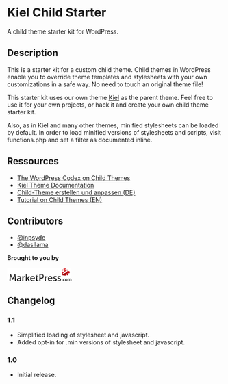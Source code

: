 # Kiel Child Starter

A child theme starter kit for WordPress.

## Description
This is a starter kit for a custom child theme. Child themes in WordPress enable you to override theme templates and stylesheets with your own customizations in a safe way. No need to touch an original theme file!

This starter kit uses our own theme [Kiel](http://marketpress.com/product/kiel/) as the parent theme. Feel free to use it for your own projects, or hack it and create your own child theme starter kit.


Also, as in Kiel and many other themes, minified stylesheets can be loaded by default. In order to load minified versions of stylesheets and scripts, visit functions.php and set a filter as documented inline.

## Ressources

* [The WordPress Codex on Child Themes](http://codex.wordpress.org/Child_Themes)
* [Kiel Theme Documentation](http://marketpress.de/doku/theme-kiel/)
* [Child-Theme erstellen und anpassen (DE)](http://marketpress.de/2013/child-theme-erstellen-anpassen/)
* [Tutorial on Child Themes (EN)](http://marketpress.com/2013/creating-customizing-child-themes)

## Contributors

* [@inpsyde](https://github.com/inpsyde)
* [@dasllama](https://github.com/dasllama)

**Brought to you by**

[![MarketPress.com](/assets/img/mp-logo.png)](http://marketpress.com)

## Changelog

### 1.1

* Simplified loading of stylesheet and javascript.
* Added opt-in for .min versions of stylesheet and javascript.

### 1.0

* Initial release.
